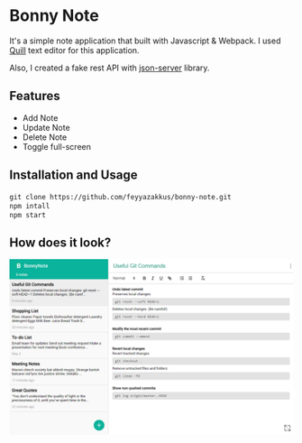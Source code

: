 #  Bonny Note

It's a simple note application that built with Javascript & Webpack. I used [Quill](https://github.com/quilljs/quill) text editor for this application.

Also, I created a fake rest API with  [json-server](https://github.com/typicode/json-server) library.

## Features
* Add Note
* Update Note
* Delete Note
* Toggle full-screen

## Installation and Usage
```
git clone https://github.com/feyyazakkus/bonny-note.git
npm intall
npm start
```

## How does it look?

![BonnyNote](https://github.com/feyyazakkus/bonny-note/blob/master/app-image.png?raw=true)